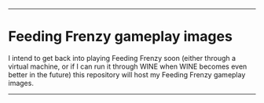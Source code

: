 
***

# Feeding Frenzy gameplay images

I intend to get back into playing Feeding Frenzy soon (either through a virtual machine, or if I can run it through WINE when WINE becomes even better in the future) this repository will host my Feeding Frenzy gameplay images.

***
